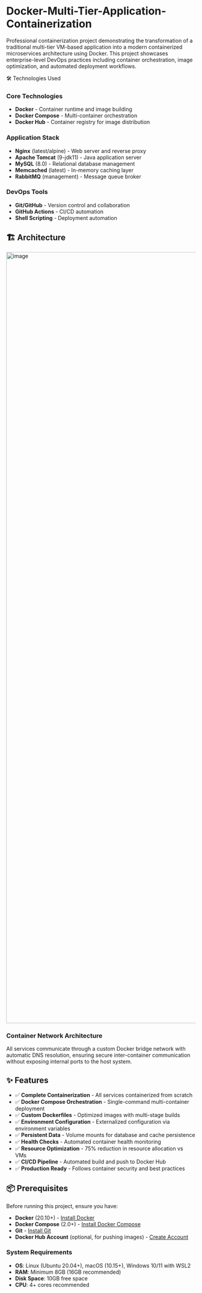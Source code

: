 # Docker-Multi-Tier-Application-Containerization
Professional containerization project demonstrating the transformation of a traditional multi-tier VM-based application into a modern containerized microservices architecture using Docker. This project showcases enterprise-level DevOps practices including container orchestration, image optimization, and automated deployment workflows.

🛠 Technologies Used

### **Core Technologies**
- **Docker** - Container runtime and image building
- **Docker Compose** - Multi-container orchestration
- **Docker Hub** - Container registry for image distribution

### **Application Stack**
- **Nginx** (latest/alpine) - Web server and reverse proxy
- **Apache Tomcat** (9-jdk11) - Java application server
- **MySQL** (8.0) - Relational database management
- **Memcached** (latest) - In-memory caching layer
- **RabbitMQ** (management) - Message queue broker

### **DevOps Tools**
- **Git/GitHub** - Version control and collaboration
- **GitHub Actions** - CI/CD automation
- **Shell Scripting** - Deployment automation

## 🏗 Architecture
<img width="2048" height="2048" alt="image" src="https://github.com/user-attachments/assets/ef880cfa-286d-482f-911b-d1edbf9e8dec" />


### Container Network Architecture

All services communicate through a custom Docker bridge network with automatic DNS resolution, ensuring secure inter-container communication without exposing internal ports to the host system.

## ✨ Features

- ✅ **Complete Containerization** - All services containerized from scratch
- ✅ **Docker Compose Orchestration** - Single-command multi-container deployment
- ✅ **Custom Dockerfiles** - Optimized images with multi-stage builds
- ✅ **Environment Configuration** - Externalized configuration via environment variables
- ✅ **Persistent Data** - Volume mounts for database and cache persistence
- ✅ **Health Checks** - Automated container health monitoring
- ✅ **Resource Optimization** - 75% reduction in resource allocation vs VMs
- ✅ **CI/CD Pipeline** - Automated build and push to Docker Hub
- ✅ **Production Ready** - Follows container security and best practices

## 📦 Prerequisites

Before running this project, ensure you have:

- **Docker** (20.10+) - [Install Docker](https://docs.docker.com/get-docker/)
- **Docker Compose** (2.0+) - [Install Docker Compose](https://docs.docker.com/compose/install/)
- **Git** - [Install Git](https://git-scm.com/downloads)
- **Docker Hub Account** (optional, for pushing images) - [Create Account](https://hub.docker.com/)

### System Requirements
- **OS**: Linux (Ubuntu 20.04+), macOS (10.15+), Windows 10/11 with WSL2
- **RAM**: Minimum 8GB (16GB recommended)
- **Disk Space**: 10GB free space
- **CPU**: 4+ cores recommended


